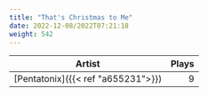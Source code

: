 ```yaml
---
title: "That's Christmas to Me"
date: 2022-12-08/2022T07:21:18
weight: 542
---
```




 Artist | Plays 
----- | -----:
[Pentatonix]({{< ref "a655231">}}) | 9
